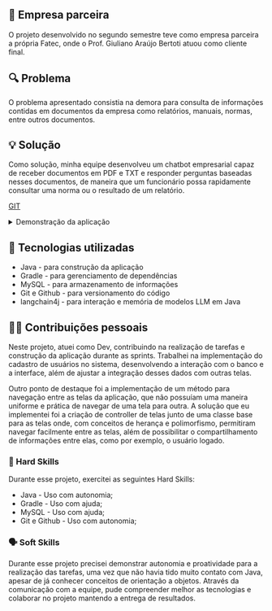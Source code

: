 ## 🏢 Empresa parceira
O projeto desenvolvido no segundo semestre teve como empresa parceira a própria Fatec, onde o Prof. Giuliano Araújo Bertoti atuou como cliente final. 

## 🔍 Problema
O problema apresentado consistia na demora para consulta de informações contidas em documentos da empresa como relatórios, manuais, normas, entre outros documentos. 

## 💡 Solução
Como solução, minha equipe desenvolveu um chatbot empresarial capaz de receber documentos em PDF e TXT e responder perguntas baseadas nesses documentos, de maneira que um funcionário possa rapidamente consultar uma norma ou o resultado de um relatório.

[GIT](https://github.com/C0demain/ParrotAI)

<details>
  <summary>Demonstração da aplicação</summary>
  <p align="center">
    <img
    src="../docs/images/API-2_demo.gif"
    alt="foto"
    style="width: 90%; border-radius: 2%;"
    />
  </p>
</details>

## 🧰 Tecnologias utilizadas
- Java - para construção da aplicação
- Gradle - para gerenciamento de dependências
- MySQL - para armazenamento de informações
- Git e Github - para versionamento do código
- langchain4j - para interação e memória de modelos LLM em Java

## 🧑‍💻 Contribuições pessoais
Neste projeto, atuei como Dev, contribuindo na realização de tarefas e construção da aplicação durante as sprints. Trabalhei na implementação do cadastro de usuários no sistema, desenvolvendo a interação com o banco e a interface, além de ajustar a integração desses dados com outras telas.

Outro ponto de destaque foi a implementação de um método para navegação entre as telas da aplicação, que não possuíam uma maneira uniforme e prática de navegar de uma tela para outra. A solução que eu implementei foi a criação de controller de telas junto de uma classe base para as telas onde, com conceitos de herança e polimorfismo, permitiram navegar facilmente entre as telas, além de possibilitar o compartilhamento de informações entre elas, como por exemplo, o usuário logado.

### 🔧 Hard Skills
Durante esse projeto, exercitei as seguintes Hard Skills:
- Java - Uso com autonomia;
- Gradle - Uso com ajuda;
- MySQL - Uso com ajuda;
- Git e Github - Uso com autonomia;

### 🗣️ Soft Skills
Durante esse projeto precisei demonstrar autonomia e proatividade para a realização das tarefas, uma vez que não havia tido muito contato com Java, apesar de já conhecer conceitos de orientação a objetos. Através da comunicação com a equipe, pude compreender melhor as tecnologias e colaborar no projeto mantendo a entrega de resultados.
